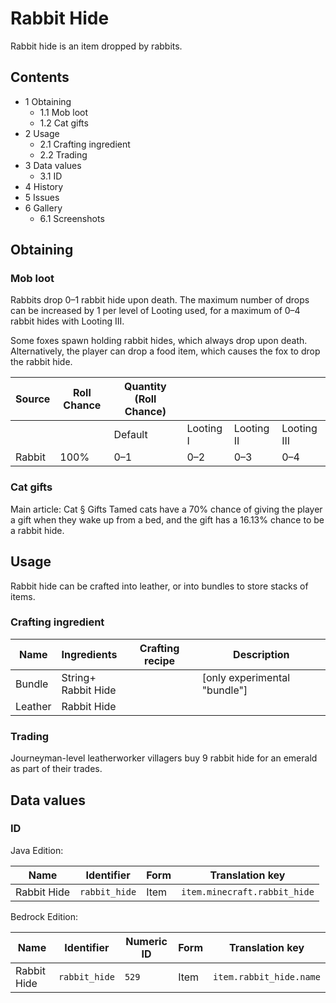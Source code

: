 # Rabbit Hide
Rabbit hide is an item dropped by rabbits.

## Contents
- 1 Obtaining
	- 1.1 Mob loot
	- 1.2 Cat gifts
- 2 Usage
	- 2.1 Crafting ingredient
	- 2.2 Trading
- 3 Data values
	- 3.1 ID
- 4 History
- 5 Issues
- 6 Gallery
	- 6.1 Screenshots

## Obtaining
### Mob loot
Rabbits drop 0–1 rabbit hide upon death. The maximum number of drops can be increased by 1 per level of Looting used, for a maximum of 0–4 rabbit hides with Looting III.

Some foxes spawn holding rabbit hides, which always drop upon death. Alternatively, the player can drop a food item, which causes the fox to drop the rabbit hide.

| Source | Roll Chance | Quantity (Roll Chance) |           |            |             |
|--------|-------------|------------------------|-----------|------------|-------------|
|        |             | Default                | Looting I | Looting II | Looting III |
| Rabbit | 100%        | 0–1                    | 0–2       | 0–3        | 0–4         |

### Cat gifts
Main article: Cat § Gifts
Tamed cats have a 70% chance of giving the player a gift when they wake up from a bed, and the gift has a 16.13% chance to be a rabbit hide.

## Usage
Rabbit hide can be crafted into leather, or into bundles to store stacks of items.

### Crafting ingredient
| Name    | Ingredients             | Crafting recipe | Description                  |
|---------|-------------------------|-----------------|------------------------------|
| Bundle  | String+<br/>Rabbit Hide |                 | [only experimental "bundle"] |
| Leather | Rabbit Hide             |                 |                              |

### Trading
Journeyman-level leatherworker villagers buy 9 rabbit hide for an emerald as part of their trades.

## Data values
### ID
Java Edition:

| Name        | Identifier    | Form | Translation key              |
|-------------|---------------|------|------------------------------|
| Rabbit Hide | `rabbit_hide` | Item | `item.minecraft.rabbit_hide` |

Bedrock Edition:

| Name        | Identifier    | Numeric ID | Form | Translation key         |
|-------------|---------------|------------|------|-------------------------|
| Rabbit Hide | `rabbit_hide` | `529`      | Item | `item.rabbit_hide.name` |

